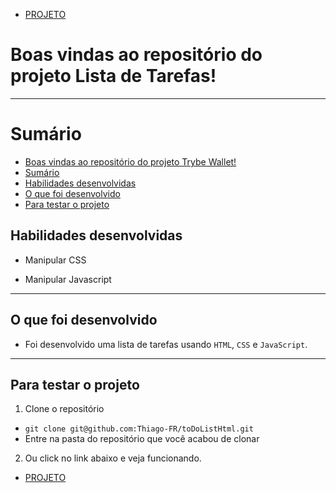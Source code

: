 * [PROJETO](https://thiago-fr.github.io/MemeGenerator/)

# Boas vindas ao repositório do projeto Lista de Tarefas! <a name="boas-vindas-ao-repositorio-do-projeto-pixels-arte"></a>

---

# Sumário <a name="sumario"></a>

- [Boas vindas ao repositório do projeto Trybe Wallet!](#boas-vindas-ao-repositorio-do-projeto-pixels-arte)
- [Sumário](#sumario)
- [Habilidades desenvolvidas](#habilidades)
- [O que foi desenvolvido](#o-que-foi-desenvolvido)
- [Para testar o projeto](#testar-o-projeto)

## Habilidades desenvolvidas <a name="habilidades"></a>

- Manipular CSS

- Manipular Javascript

---

## O que foi desenvolvido <a name="o-que-foi-desenvolvido"></a>

- Foi desenvolvido uma lista de tarefas usando `HTML`, `CSS` e `JavaScript`.

---

## Para testar o projeto <a name="testar-o-projeto"></a>

1. Clone o repositório
  * `git clone git@github.com:Thiago-FR/toDoListHtml.git`
  * Entre na pasta do repositório que você acabou de clonar

2. Ou click no link abaixo e veja funcionando.
  * [PROJETO](https://thiago-fr.github.io/MemeGenerator/)

